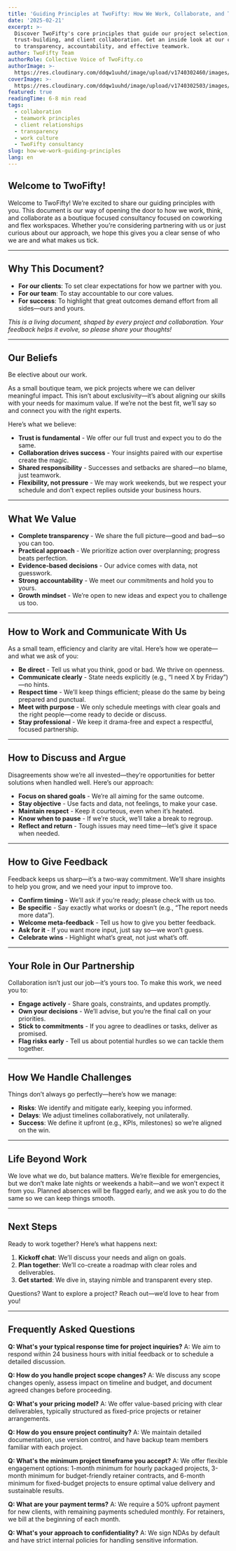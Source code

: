 ```yaml
---
title: 'Guiding Principles at TwoFifty: How We Work, Collaborate, and Thrive'
date: '2025-02-21'
excerpt: >-
  Discover TwoFifty's core principles that guide our project selection,
  trust-building, and client collaboration. Get an inside look at our commitment
  to transparency, accountability, and effective teamwork.
author: TwoFifty Team
authorRole: Collective Voice of TwoFifty.co
authorImage: >-
  https://res.cloudinary.com/ddqw1uuhd/image/upload/v1740302460/images/team/twofifty-team_ecvhkp.jpg
coverImage: >-
  https://res.cloudinary.com/ddqw1uuhd/image/upload/v1740302503/images/blog/how-we-wrok_pnpvhf.webp
featured: true
readingTime: 6-8 min read
tags:
  - collaboration
  - teamwork principles
  - client relationships
  - transparency
  - work culture
  - TwoFifty consultancy
slug: how-we-work-guiding-principles
lang: en
---
```


## Welcome to TwoFifty!

Welcome to TwoFifty! We’re excited to share our guiding principles with you. This document is our way of opening the door to how we work, think, and collaborate as a boutique focused consultancy focused on coworking and flex workspaces. Whether you’re considering partnering with us or just curious about our approach, we hope this gives you a clear sense of who we are and what makes us tick.

---

## Why This Document?

- **For our clients**: To set clear expectations for how we partner with you.
- **For our team**: To stay accountable to our core values.
- **For success**: To highlight that great outcomes demand effort from all sides—ours and yours.

_This is a living document, shaped by every project and collaboration. Your feedback helps it evolve, so please share your thoughts!_

---

## Our Beliefs

Be elective about our work.

As a small boutique team, we pick projects where we can deliver meaningful impact. This isn’t about exclusivity—it’s about aligning our skills with your needs for maximum value. If we’re not the best fit, we’ll say so and connect you with the right experts.

Here’s what we believe:

- **Trust is fundamental** - We offer our full trust and expect you to do the same.
- **Collaboration drives success** - Your insights paired with our expertise create the magic.
- **Shared responsibility** - Successes and setbacks are shared—no blame, just teamwork.
- **Flexibility, not pressure** - We may work weekends, but we respect your schedule and don’t expect replies outside your business hours.

---

## What We Value

- **Complete transparency** - We share the full picture—good and bad—so you can too.
- **Practical approach** - We prioritize action over overplanning; progress beats perfection.
- **Evidence-based decisions** - Our advice comes with data, not guesswork.
- **Strong accountability** - We meet our commitments and hold you to yours.
- **Growth mindset** - We’re open to new ideas and expect you to challenge us too.

---

## How to Work and Communicate With Us

As a small team, efficiency and clarity are vital. Here’s how we operate—and what we ask of you:

- **Be direct** - Tell us what you think, good or bad. We thrive on openness.
- **Communicate clearly** - State needs explicitly (e.g., “I need X by Friday”)—no hints.
- **Respect time** - We’ll keep things efficient; please do the same by being prepared and punctual.
- **Meet with purpose** - We only schedule meetings with clear goals and the right people—come ready to decide or discuss.
- **Stay professional** - We keep it drama-free and expect a respectful, focused partnership.

---

## How to Discuss and Argue

Disagreements show we’re all invested—they’re opportunities for better solutions when handled well. Here’s our approach:

- **Focus on shared goals** - We’re all aiming for the same outcome.
- **Stay objective** - Use facts and data, not feelings, to make your case.
- **Maintain respect** - Keep it courteous, even when it’s heated.
- **Know when to pause** - If we’re stuck, we’ll take a break to regroup.
- **Reflect and return** - Tough issues may need time—let’s give it space when needed.

---

## How to Give Feedback

Feedback keeps us sharp—it’s a two-way commitment. We’ll share insights to help you grow, and we need your input to improve too.

- **Confirm timing** - We’ll ask if you’re ready; please check with us too.
- **Be specific** - Say exactly what works or doesn’t (e.g., “The report needs more data”).
- **Welcome meta-feedback** - Tell us how to give you better feedback.
- **Ask for it** - If you want more input, just say so—we won’t guess.
- **Celebrate wins** - Highlight what’s great, not just what’s off.

---

## Your Role in Our Partnership

Collaboration isn’t just our job—it’s yours too. To make this work, we need you to:

- **Engage actively** - Share goals, constraints, and updates promptly.
- **Own your decisions** - We’ll advise, but you’re the final call on your priorities.
- **Stick to commitments** - If you agree to deadlines or tasks, deliver as promised.
- **Flag risks early** - Tell us about potential hurdles so we can tackle them together.

---

## How We Handle Challenges

Things don’t always go perfectly—here’s how we manage:

- **Risks**: We identify and mitigate early, keeping you informed.
- **Delays**: We adjust timelines collaboratively, not unilaterally.
- **Success**: We define it upfront (e.g., KPIs, milestones) so we’re aligned on the win.

---

## Life Beyond Work

We love what we do, but balance matters. We’re flexible for emergencies, but we don’t make late nights or weekends a habit—and we won’t expect it from you. Planned absences will be flagged early, and we ask you to do the same so we can keep things smooth.

---

## Next Steps

Ready to work together? Here’s what happens next:

1. **Kickoff chat**: We’ll discuss your needs and align on goals.
2. **Plan together**: We’ll co-create a roadmap with clear roles and deliverables.
3. **Get started**: We dive in, staying nimble and transparent every step.

Questions? Want to explore a project? Reach out—we’d love to hear from you!

---

## Frequently Asked Questions

**Q: What's your typical response time for project inquiries?**
A: We aim to respond within 24 business hours with initial feedback or to schedule a detailed discussion.

**Q: How do you handle project scope changes?**
A: We discuss any scope changes openly, assess impact on timeline and budget, and document agreed changes before proceeding.

**Q: What's your pricing model?**
A: We offer value-based pricing with clear deliverables, typically structured as fixed-price projects or retainer arrangements.

**Q: How do you ensure project continuity?**
A: We maintain detailed documentation, use version control, and have backup team members familiar with each project.

**Q: What's the minimum project timeframe you accept?**
A: We offer flexible engagement options: 1-month minimum for hourly packaged projects, 3-month minimum for budget-friendly retainer contracts, and 6-month minimum for fixed-budget projects to ensure optimal value delivery and sustainable results.

**Q: What are your payment terms?**
A: We require a 50% upfront payment for new clients, with remaining payments scheduled monthly. For retainers, we bill at the beginning of each month.

**Q: What's your approach to confidentiality?**
A: We sign NDAs by default and have strict internal policies for handling sensitive information.
